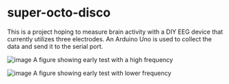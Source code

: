 # super-octo-disco
This is a project hoping to measure brain activity with a DIY EEG device that currently utilizes three electrodes. An Arduino Uno is used to collect the data and send it to the serial port.

![image](https://user-images.githubusercontent.com/71032947/151401008-7db54437-f4c2-4ba3-a219-d5e51a55e89e.png)
A figure showing early test with a high frequency

![image](https://user-images.githubusercontent.com/71032947/151401163-1480a111-a2cc-487b-ace8-8060f23f5c01.png)
A figure showing early test with lower frequency
